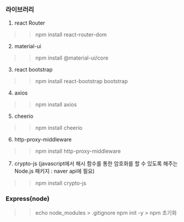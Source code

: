 ### 라이브러리

1. react Router
>> npm install react-router-dom
2. material-ui
>> npm install @material-ui/core
3. react bootstrap
>> npm install react-bootstrap bootstrap
4. axios
>> npm install axios
5. cheerio
>> npm install cheerio
6. http-proxy-middleware
>> npm install http-proxy-middleware
7. crypto-js (javascript에서 해시 함수를 통한 암호화를 할 수 있도록 해주는 Node.js 패키지 : naver api에 필요)
>> npm install crypto-js

### Express(node)
>> echo node_modules > .gitignore
>> npm init -y     > npm 초기화